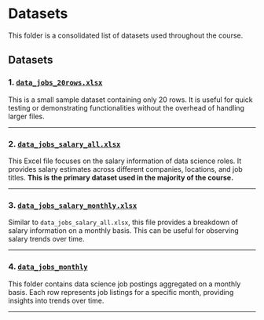 # Datasets

This folder is a consolidated list of datasets used throughout the course.

## Datasets

### 1. [`data_jobs_20rows.xlsx`](data_jobs_20rows.xlsx)
This is a small sample dataset containing only 20 rows. It is useful for quick testing or demonstrating functionalities without the overhead of handling larger files.

---

### 2. [`data_jobs_salary_all.xlsx`](data_jobs_salary_all.xlsx)
This Excel file focuses on the salary information of data science roles. It provides salary estimates across different companies, locations, and job titles. **This is the primary dataset used in the majority of the course.**

---

### 3. [`data_jobs_salary_monthly.xlsx`](data_jobs_salary_monthly.xlsx)
Similar to `data_jobs_salary_all.xlsx`, this file provides a breakdown of salary information on a monthly basis. This can be useful for observing salary trends over time.

---

### 4. [`data_jobs_monthly`](data_jobs_monthly/)
This folder contains data science job postings aggregated on a monthly basis. Each row represents job listings for a specific month, providing insights into trends over time.

---